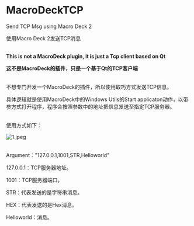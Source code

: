 # MacroDeckTCP

Send TCP Msg using Macro Deck 2

使用Macro Deck 2发送TCP消息<br><br>


**This is not a MacroDeck plugin, it is just a Tcp client based on Qt**

**这不是MacroDeck的插件，只是一个基于Qt的TCP客户端**<br><br>


不想专门开发一个MacroDeck的插件，所以使用取巧方式发送TCP信息。

具体逻辑就是使用MacroDeck中的Windows Utils的Start applicaton动作，以带参方式打开程序，程序会按照参数中的地址把信息发送至指定TCP服务器。<br><br>


使用方式如下：

![1.jpeg](https://picss.sunbangyan.cn/2023/12/13/397aaddb807bdc60d71b9a6b9e35e75b.jpeg)<br><br>


Argument："127.0.0.1,1001,STR,Helloworld"

127.0.0.1：TCP服务器地址。

1001：TCP服务器端口。

STR：代表发送的是字符串消息。

HEX：代表发送的是Hex消息。

Helloworld：消息。
